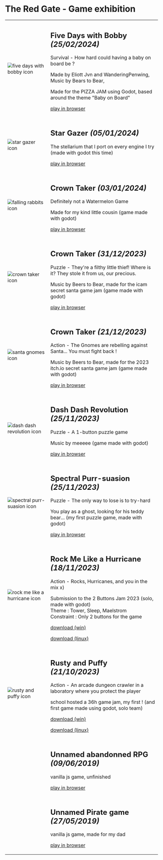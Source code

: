 # The Red Gate - Game exhibition

<table class="game-list">
<tr>
<td>
<img class="icon" src="https://www.penwing.org/assets/games/Five_Days_With_Bobby/icon.png" alt="five days with bobby icon">
</td>
<td>
<h2>Five Days with Bobby <i>(25/02/2024)</i></h2>
<p>Survival - How hard could having a baby on board be ?</p>
<p>Made by Eliott Jvn and WanderingPenwing, Music by Bears to Bear,</p>
<p>Made for the PIZZA JAM using Godot, based around the theme "Baby on Board"</p>
<p><a href="https://www.penwing.org/assets/games/Five_Days_With_Bobby/web/index.html">play in browser</a></p>
</td>
</tr>

<tr>
<td>
<img class="icon" src="https://www.penwing.org/assets/games/Star_Gazer/icon.png" alt="star gazer icon">
</td>
<td>
<h2>Star Gazer <i>(05/01/2024)</i></h2>
<p>The stellarium that I port on every engine I try (made with godot this time)</p>
<p><a href="https://www.penwing.org/assets/games/Star_Gazer/web/index.html">play in browser</a></p>
</td>
</tr>

<tr>
<td>
<img class="icon" src="https://www.penwing.org/assets/games/Falling_Rabbits/icon.png" alt="falling rabbits icon">
</td>
<td>
<h2>Crown Taker <i>(03/01/2024)</i></h2>
<p>Definitely not a Watermelon Game</p>
<p>Made for my kind little cousin (game made with godot)</p>
<p><a href="https://www.penwing.org/assets/games/Falling_Rabbits/web/index.html">play in browser</a></p>
</td>
</tr>

<tr>
<td>
<img class="icon" src="https://www.penwing.org/assets/games/Crown_Taker/icon.png" alt="crown taker icon">
</td>
<td>
<h2>Crown Taker <i>(31/12/2023)</i></h2>
<p>Puzzle - They're a filthy little thief! Where is it? They stole it from us, our precious.</p>
<p>Music by Beers to Bear, made for the icam secret santa game jam (game made with godot)</p>
<p><a href="https://www.penwing.org/assets/games/Crown_Taker/web/index.html">play in browser</a></p>
</td>
</tr>

<tr>
<td>
<img class="icon" src="https://www.penwing.org/assets/games/Santa_Gnomes/icon.png" alt="santa gnomes icon">
</td>
<td>
<h2>Crown Taker <i>(21/12/2023)</i></h2>
<p>Action - The Gnomes are rebelling against Santa... You must fight back !</p>
<p>Music by Beers to Bear, made for the 2023 itch.io secret santa game jam (game made with godot)</p>
<p><a href="https://www.penwing.org/assets/games/Santa_Gnomes/web/index.html">play in browser</a></p>
</td>
</tr>

<tr>
<td>
<img class="icon" src="https://www.penwing.org/assets/games/Dash_Dash_Revolution/icon.png" alt="dash dash revolution icon">
</td>
<td>
<h2>Dash Dash Revolution <i>(25/11/2023)</i></h2>
<p>Puzzle - A 1-button puzzle game </p>
<p>Music by meeeee (game made with godot)</p>
<p><a href="https://www.penwing.org/assets/games/Dash_Dash_Revolution/web/index.html">play in browser</a></p>
</td>
</tr>

<tr>
<td>
<img class="icon" src="https://www.penwing.org/assets/games/Spectral_Purr-suasion/icon.png" alt="spectral purr-suasion icon">
</td>
<td>
<h2>Spectral Purr-suasion <i>(25/11/2023)</i></h2>
<p>Puzzle - The only way to lose is to try-hard </p>
<p>You play as a ghost, looking for his teddy bear... (my first puzzle game, made with godot)</p>
<p><a href="https://www.penwing.org/assets/games/Spectral_Purr-suasion/web/index.html">play in browser</a></p>
</td>
</tr>

<tr>
<td>
<img class="icon" src="https://www.penwing.org/assets/games/Rock_Me_Like_a_Hurricane/icon.png" alt="rock me like a hurricane icon">
</td>
<td>
<h2>Rock Me Like a Hurricane <i>(18/11/2023)</i></h2>
<p>Action - Rocks, Hurricanes, and you in the mix x) </p>
<p>Submission to the 2 Buttons Jam 2023 (solo, made with godot) <br>
Theme : Tower, Sleep, Maelstrom<br>
Constraint : Only 2 buttons for the game</p>
<p><a href="https://www.penwing.org/assets/games/Rock_Me_Like_a_Hurricane/RMLH_(win).zip">download (win)</a></p>
<p><a href="https://www.penwing.org/assets/games/Rock_Me_Like_a_Hurricane/RMLH_(linux).zip">download (linux)</a></p>
</td>
</tr>

<tr>
<td>
<img class="icon" src="https://www.penwing.org/assets/games/Rusty_and_Puffy/icon.png" alt="rusty and puffy icon">
</td>
<td>
<h2>Rusty and Puffy <i>(21/10/2023)</i></h2>
<p>Action - An arcade dungeon crawler in a laboratory where you protect the player </p>
<p>school hosted a 36h game jam, my first ! (and first game made using godot, solo team)</p>
<p><a href="https://www.penwing.org/assets/games/Rusty_and_Puffy/Rusty_and_Puffy_(win).zip">download (win)</a></p>
<p><a href="https://www.penwing.org/assets/games/Rusty_and_Puffy/Rusty_and_Puffy_(linux).zip">download (linux)</a></p>
</td>
</tr>

<tr>
<td>
</td>
<td>
<h2>Unnamed abandonned RPG <i>(09/06/2019)</i></h2>
<p>vanilla js game, unfinished</p>
<p><a href="https://www.penwing.org/assets/games/Unnamed_Maze_RPG/index.html">play in browser</a></p>
</td>
</tr>

<tr>
<td>
</td>
<td>
<h2>Unnamed Pirate game <i>(27/05/2019)</i></h2>
<p>vanilla js game, made for my dad</p>
<p><a href="https://www.penwing.org/assets/games/Unnamed_Pirate_Game/boaty.html">play in browser</a></p>
</td>
</tr>

</table>
